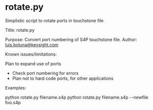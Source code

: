 # rotate.py
Simplistic script to rotate ports in touchstone file

Title: rotate.py

Purpose: Convert port numbering of S4P touchstone file.
Author: luis.boluna@keysight.com




Known issues/limitations:

Plan to expand use of ports 
- Check port numbering for errors
- Plan not to hard code ports, for other applications
    

Examples:
    
python rotate.py filename.s4p
python rotate.py filename.s4p --newfile foo.s4p
